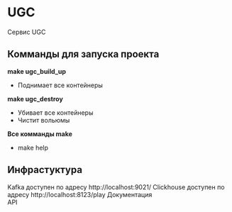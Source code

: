 # UGC
Сервис UGC

Комманды для запуска проекта
-

**make ugc_build_up**
- Поднимает все контейнеры
 
**make ugc_destroy**
- Убивает все контейнеры
- Чистит вольюмы

**Все комманды make**
- make help

Инфрастуктура
-
Kafka доступен по адресу http://localhost:9021/
Clickhouse доступен по адресу http://localhost:8123/play
Документация    
API
